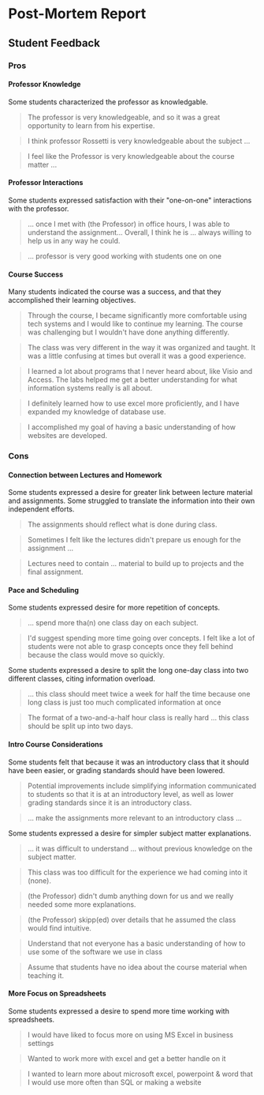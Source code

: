 # Post-Mortem Report

## Student Feedback

### Pros

#### Professor Knowledge

Some students characterized the professor as knowledgable.

> The professor is very knowledgeable, and so it was a great opportunity to learn from his expertise.

> I think professor Rossetti is very knowledgeable about the subject ...

> I feel like the Professor is very knowledgeable about the course matter ...


#### Professor Interactions

Some students expressed satisfaction with their "one-on-one" interactions with the professor.

> ... once I met with (the Professor) in office hours, I was able to understand the assignment... Overall, I think he is ... always willing to help us in any way he could.

> ... professor is very good working with students one on one

#### Course Success

Many students indicated the course was a success, and that they accomplished their learning objectives.

> Through the course, I became significantly more comfortable using tech systems and I would like to continue my learning. The course was challenging but I wouldn't have done anything differently.

> The class was very different in the way it was organized and taught. It was a little confusing at times but overall it was a good experience.

> I learned a lot about programs that I never heard about, like Visio and Access. The labs helped me get a better understanding for what information systems really is all about.

> I definitely learned how to use excel more proficiently, and I have expanded my knowledge of database use.

> I accomplished my goal of having a basic understanding of how websites are developed.

### Cons

#### Connection between Lectures and Homework

Some students expressed a desire for greater link between lecture material and assignments. Some struggled to translate the information into their own independent efforts.

> The assignments should reflect what is done during class.

> Sometimes I felt like the lectures didn't prepare us enough for the assignment ...

> Lectures need to contain ... material to build up to projects and the final assignment.

#### Pace and Scheduling

Some students expressed desire for more repetition of concepts.

> ... spend more tha(n) one class day on each subject.

> I'd suggest spending more time going over concepts.  I felt like a lot of students were not able to grasp concepts once they fell behind because the class would move so quickly.  

Some students expressed a desire to split the long one-day class into two different classes, citing information overload.

> ... this class should meet twice a week for half the time because one long class is just too much complicated information at once

> The format of a two-and-a-half hour class is really hard ... this class should be split up into two days.

#### Intro Course Considerations

Some students felt that because it was an introductory class that it should have been easier, or grading standards should have been lowered.

> Potential improvements include simplifying information communicated to students so that it is at an introductory level, as well as lower grading standards since it is an introductory class.

> ... make the assignments more relevant to an introductory class ...

Some students expressed a desire for simpler subject matter explanations.

> ... it was difficult to understand ... without previous knowledge on the subject matter.

> This class was too difficult for the experience we had coming into it (none).

> (the Professor) didn't dumb anything down for us and we really needed some more explanations.

> (the Professor) skipp(ed) over details that he assumed the class would find intuitive.

> Understand that not everyone has a basic understanding of how to use some of the software we use in class

> Assume that students have no idea about the course material when teaching it.

#### More Focus on Spreadsheets

Some students expressed a desire to spend more time working with spreadsheets.

> I would have liked to focus more on using MS Excel in business settings

> Wanted to work more with excel and get a better handle on it

> I wanted to learn more about microsoft excel, powerpoint & word that I would use more often than SQL or making a website
